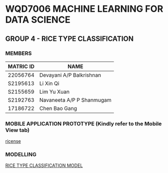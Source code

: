 # WQD7006  MACHINE LEARNING FOR DATA SCIENCE

## GROUP 4 - RICE TYPE CLASSIFICATION

### MEMBERS

| **MATRIC ID** | **NAME**                  |
| ------------- | ------------------------- |
| 22056764      | Devayani A/P Balkrishnan  |
| S2195613      | Li Xin Qi                 |
| S2155659      | Lim Yu Xuan               |
| S2192763      | Navaneeta A/P P Shanmugam |
| 17186722      | Chen Bao Gang             |

### MOBILE APPLICATION PROTOTYPE (Kindly refer to the Mobile View tab)

[ricense](https://wix.to/csnr679?)

### MODELLING

[RICE TYPE CLASSIFICATION MODEL](https://github.com/cbaogang/RICE-TYPE-CLASSIFICATION/blob/main/WQD7006%20GROUP%204.ipynb)
